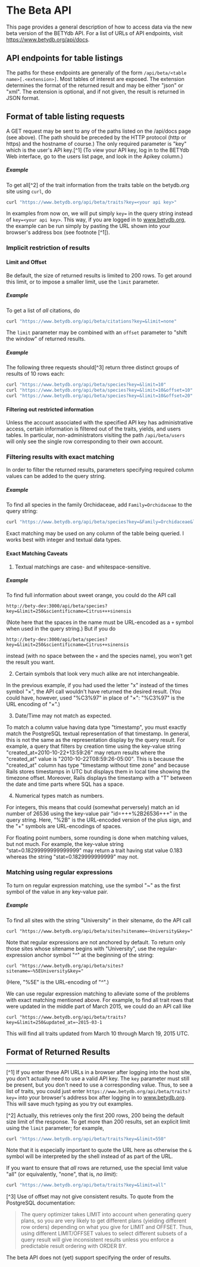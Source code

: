 # The Beta API

This page provides a general description of how to access data via the new beta
version of the BETYdb API.  For a list of URLs of API endpoints, visit
https://www.betydb.org/api/docs.

## API endpoints for table listings

The paths for these endpoints are generally of the form `/api/beta/<table
name>[.<extension>]`.  Most tables of interest are exposed.  The extension
determines the format of the returned result and may be either "json" or "xml".
The extension is optional, and if not given, the result is returned in JSON
format.

## Format of table listing requests

A GET request may be sent to any of the paths listed on the /api/docs page (see
above).  (The path should be preceded by the HTTP protocol (http or https) and
the hostname of course.)  The only required parameter is "key" which is the
user's API key.[^1] (To view your API key, log in to the BETYdb Web interface,
go to the users list page, and look in the Apikey column.)

##### Example

To get all[^2] of the trait information from the traits table on the betydb.org
site using `curl`, do
```bash
curl "https://www.betydb.org/api/beta/traits?key=<your api key>"
```

In examples from now on, we will put simply `key=` in the query string instead
of `key=<your api key>`.  This way, if you are logged in to www.betydb.org, the
example can be run simply by pasting the URL shown into your browser's address
box (see footnote [^1]).


### Implicit restriction of results

#### Limit and Offset

Be default, the size of returned results is limited to 200 rows.  To get around
this limit, or to impose a smaller limit, use the `limit` parameter.

##### Example

To get a list of _all_ citations, do
```bash
curl "https://www.betydb.org/api/beta/citations?key=&limit=none"
```

The `limit` parameter may be combined with an `offset` parameter to "shift the
window" of returned results.

##### Example

The following three requests should[^3] return three distinct groups of results
of 10 rows each:
```bash
curl "https://www.betydb.org/api/beta/species?key=&limit=10"
curl "https://www.betydb.org/api/beta/species?key=&limit=10&offset=10"
curl "https://www.betydb.org/api/beta/species?key=&limit=10&offset=20"
```

#### Filtering out restricted information

Unless the account associated with the specified API key has administrative
access, certain information is filtered out of the traits, yields, and users
tables.  In particular, non-administrators visiting the path `/api/beta/users`
will only see the single row corresponding to their own account.

### Filtering results with exact matching

In order to filter the returned results, parameters specifying required column
values can be added to the query string.

##### Example

To find all species in the family Orchidaceae, add `Family=Orchidaceae` to the
query string:

```bash
curl "https://www.betydb.org/api/beta/species?key=&Family=Orchidaceae&limit=none
```

Exact matching may be used on any column of the table being queried.  I works
best with integer and textual data types.

#### Exact Matching Caveats

1. Textual matchings are case- and whitespace-sensitive.

##### Example

To find full information about sweet orange, you could do the API call
```
http://bety-dev:3000/api/beta/species?key=&limit=250&scientificname=Citrus+×+sinensis
```

(Note here that the spaces in the name must be URL-encoded as a `+` symbol when
used in the query string.)  But if you do

```
http://bety-dev:3000/api/beta/species?key=&limit=250&scientificname=Citrus+×sinensis
```

instead (with no space between the `×` and the species name), you won't get the
result you want.

2. Certain symbols that look very much alike are not interchangeable.

In the previous example, if you had used the letter "x" instead of the times
symbol "×", the API call wouldn't have returned the desired result.  (You could
have, however, used "%C3%97" in place of "×": "%C3%97" is the URL encoding of
"×".)

3. Date/Time may not match as expected.

To match a column value having data type "timestamp", you must exactly match the
PostgreSQL textual representation of that timestamp.  In general, this is not
the same as the representation display by the query result.  For example, a
query that filters by creation time using the key-value string
"created_at=2010-10-22+13:59:26" may return results where the "created_at" value
is "2010-10-22T08:59:26-05:00".  This is because the "created_at" column has
type "timestamp without time zone" and because Rails stores timestamps in UTC
but displays them in local time showing the timezone offset.  Moreover, Rails
displays the timestamp with a "T" between the date and time parts where SQL has
a space.

4. Numerical types match as numbers.

For integers, this means that could (somewhat perversely) match an id number of
26536 using the key-value pair "id=+++%2B26536+++" in the query string.  Here,
"%2B" is the URL-encoded version of the plus sign, and the "+" symbols are
URL-encodings of spaces.

For floating point numbers, some rounding is done when matching values, but not
much.  For example, the key-value string "stat=0.18299999999999999" may return a
trait having stat value 0.183 whereas the string "stat=0.1829999999999" may not.

### Matching using regular expressions

To turn on regular expression matching, use the symbol "~" as the first symbol
of the value in any key-value pair.

##### Example

To find all sites with the string "University" in their sitename, do the API call

```
curl "https://www.betydb.org/api/beta/sites?sitename=~University&key="
```

Note that regular expressions are not anchored by default.  To return only those
sites whose sitename begins with "University", use the regular-expression anchor
symbol "^" at the beginning of the string:

```
curl "https://www.betydb.org/api/beta/sites?sitename=~%5EUniversity&key="
```

(Here, "%5E" is the URL-encoding of "^".)

We can use regular expression matching to alleviate some of the problems with
exact matching mentioned above.  For example, to find all trait rows that were
updated in the middle part of March 2015, we could do an API call like

```
curl "https://www.betydb.org/api/beta/traits?key=&limit=250&updated_at=~2015-03-1
```

This will find all traits updated from March 10 through March 19, 2015 UTC.

## Format of Returned Results



---
[^1] If you enter these API URLs in a browser after logging into the host site,
you don't actually need to use a valid API key.  The `key` parameter must still
be present, but you don't need to use a corresponding value.  Thus, to see a
list of traits, you could just enter
`https://www.betydb.org/api/beta/traits?key=` into your browser's address box
after logging in to www.betydb.org.  This will save much typing as you try out
examples.

[^2] Actually, this retrieves only the first 200 rows, 200 being
the default size limit of the response.  To get more than 200 results, set an
explicit limit using the `limit` parameter; for example,
```bash
curl "https://www.betydb.org/api/beta/traits?key=&limit=550"
```

Note that it is especially important to quote the URL here as otherwise the `&`
symbol will be interpreted by the shell instead of as part of the URL.

If you want to ensure that _all_ rows are returned, use the special limit value
"all" (or equivalently, "none", that is, _no limit_):

```bash
curl "https://www.betydb.org/api/beta/traits?key=&limit=all"
```

[^3] Use of offset may not give consistent results.  To quote from the PostgreSQL documentation:

> The query optimizer takes LIMIT into account when generating query plans, so
> you are very likely to get different plans (yielding different row orders)
> depending on what you give for LIMIT and OFFSET. Thus, using different
> LIMIT/OFFSET values to select different subsets of a query result will give
> inconsistent results unless you enforce a predictable result ordering with
> ORDER BY.

The beta API does not (yet) support specifying the order of results.



